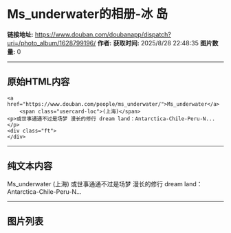 # Ms_underwater的相册-冰 岛

**链接地址:** https://www.douban.com/doubanapp/dispatch?uri=/photo_album/1628799196/
**作者:** 
**获取时间:** 2025/8/28 22:48:35
**图片数量:** 0

---

## 原始HTML内容


    <a href="https://www.douban.com/people/ms_underwater/">Ms_underwater</a>
        <span class="usercard-loc">(上海)</span>
    <p>或世事通通不过是场梦 漫长的修行 dream land：Antarctica-Chile-Peru-N...</p>
    <div class="ft">
    </div>
  

---

## 纯文本内容

Ms_underwater
        (上海)
    或世事通通不过是场梦 漫长的修行 dream land：Antarctica-Chile-Peru-N...

---

## 图片列表


